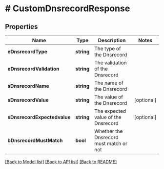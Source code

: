 # # CustomDnsrecordResponse

## Properties

Name | Type | Description | Notes
------------ | ------------- | ------------- | -------------
**eDnsrecordType** | **string** | The type of the Dnsrecord |
**eDnsrecordValidation** | **string** | The validation of the Dnsrecord |
**sDnsrecordName** | **string** | The name of the Dnsrecord |
**sDnsrecordValue** | **string** | The value of the Dnsrecord | [optional]
**sDnsrecordExpectedvalue** | **string** | The expected value of the Dnsrecord | [optional]
**bDnsrecordMustMatch** | **bool** | Whether the Dnsrecord must match or not |

[[Back to Model list]](../../README.md#models) [[Back to API list]](../../README.md#endpoints) [[Back to README]](../../README.md)
